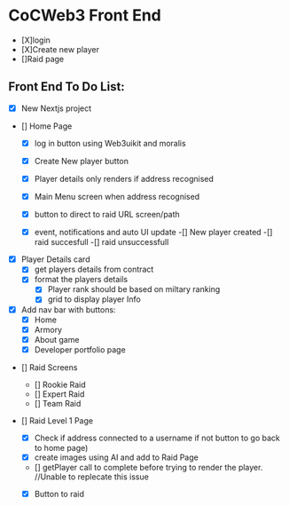 # CoCWeb3 Front End
- [X]login
- [X]Create new player
- []Raid page 

## Front End To Do List:
- [X] New Nextjs project

- [] Home Page
    - [X] log in button using Web3uikit and moralis  
    - [X] Create New player button
    - [X] Player details only renders if address recognised
    - [X] Main Menu screen when address recognised
    - [X] button to direct to raid URL screen/path
    - [X] event, notifications and auto UI update
        -[] New player created
        -[] raid succesfull
        -[] raid unsuccessfull



- [X] Player Details card
    - [X] get players details from contract
    - [X] format the players details
        - [X] Player rank should be based on miltary ranking
        - [X] grid to display player Info

- [X] Add nav bar with buttons:
    - [X] Home 
    - [X] Armory
    - [X] About game
    - [X] Developer portfolio page

- [] Raid Screens
    - [] Rookie Raid
    - [] Expert Raid
    - [] Team Raid

- [] Raid Level 1 Page

    - [X] Check if address connected to a username if not button to go back to home page)
    - [X] create images using AI and add to Raid Page
    - [] getPlayer call to complete before trying to render the player. 
        //Unable to replecate this issue
    - [X] Button to raid








